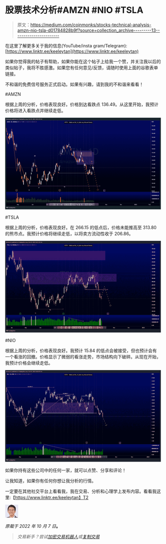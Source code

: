 # 股票技术分析#AMZN #NIO #TSLA

> 原文：<https://medium.com/coinmonks/stocks-technical-analysis-amzn-nio-tsla-d01784828b9f?source=collection_archive---------13----------------------->

在这里了解更多关于我的信息(YouTube/insta gram/Telegram):[https://www.linktr.ee/keeleytan](https://www.linktr.ee/keeleytan)

如果你觉得我的帖子有帮助，如果你能在这个帖子上给我一个赞，并关注我以后的类似帖子，我将不胜感激。如果您有任何意见/反馈，请随时使用上面的谷歌表单链接。

不和谐的免费信号服务正式启动。如果有兴趣，请到我的不和谐来看看！

#AMZN

根据上周的分析，价格表现良好。价格到达看跌点 136.49。从这里开始，我预计价格将进入看跌点并继续走低。

![](img/f03721adfd0cdc00494e05f3cf917794.png)

#TSLA

根据上周的分析，价格表现良好。在 266.15 的低点后，价格未能推高至 313.80 的熊市点。我预计价格将继续走低，以将卖方流动性收于 206.86。

![](img/a3cb0d8b36e3415e0e1850e26b6b02fc.png)

#NIO

根据上周的分析，价格表现良好。我预计 15.84 的低点会被接受，但也预计会有一个看涨的回撤。价格显示了微弱的看涨走势，市场结构向下破碎。从现在开始，我预计价格会继续走低。

![](img/c261da49a8f3b5b34366b85dcba40108.png)

如果你持有这些公司中的任何一家，就可以点赞、分享和评论！

让我知道，如果你有任何你想让我分析的行情。

一定要在其他社交平台上看看我，我在交易、分析和心理学上发布内容。看看我这里:【https://www.linktr.ee/keeleytan】T2

![](img/6896d50a921492620088ff3128073507.png)

*原载于 2022 年 10 月 7 日*[](https://2minutesliteracy.wordpress.com/2022/10/07/stocks-technical-analysis-amzn-nio-tsla/)**。**

> *交易新手？尝试[加密交易机器人](/coinmonks/crypto-trading-bot-c2ffce8acb2a)或[复制交易](/coinmonks/top-10-crypto-copy-trading-platforms-for-beginners-d0c37c7d698c)*